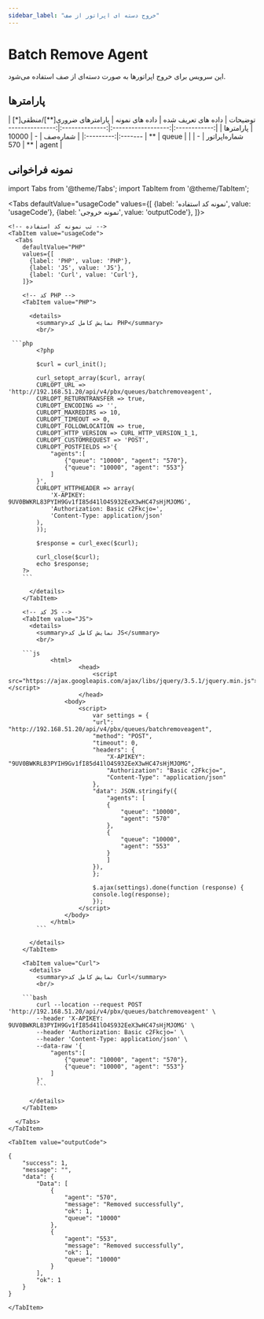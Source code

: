 ```yaml
---
sidebar_label: "خروج دسته ای اپراتور از صف"
---
```


<head>
  <title>خروج دسته ای اپراتور از صف | مستندات سیموتل </title>
</head>

# Batch Remove Agent

این سرویس برای خروج اپراتورها به صورت دسته‌ای از صف استفاده می‌شود.

## پارامتر‌ها
<div class="custom-table">
|    توضیحات   | داده های تعریف شده | داده های نمونه | پارامترهای ضروری[**]/منطقی[*] | پارامترها |
|:------------:|:------------------:|:--------------:|:----------------------:|:---------:|
|    شماره‌صف   |          -         |       10000      |           **           |   queue   |
| شماره‌اپراتور |          -         |       570      |           **           |   agent   |

</div>



## نمونه فراخوانی


<!-- -->
import Tabs from '@theme/Tabs';
import TabItem from '@theme/TabItem';

  <Tabs
    defaultValue="usageCode"
    values={[
      {label: 'نمونه کد استفاده', value: 'usageCode'},
      {label: 'نمونه خروجی', value: 'outputCode'},
    ]}>

    <!-- تب نمونه کد استفاده -->
    <TabItem value="usageCode">
      <Tabs
        defaultValue="PHP"
        values={[
          {label: 'PHP', value: 'PHP'},
          {label: 'JS', value: 'JS'},
          {label: 'Curl', value: 'Curl'},
        ]}>

        <!-- کد PHP -->
        <TabItem value="PHP">
      
          <details>
            <summary>نمایش کامل کد PHP</summary>
            <br/>

     ```php
			<?php

			$curl = curl_init();

			curl_setopt_array($curl, array(
			CURLOPT_URL => 'http://192.168.51.20/api/v4/pbx/queues/batchremoveagent',
			CURLOPT_RETURNTRANSFER => true,
			CURLOPT_ENCODING => '',
			CURLOPT_MAXREDIRS => 10,
			CURLOPT_TIMEOUT => 0,
			CURLOPT_FOLLOWLOCATION => true,
			CURLOPT_HTTP_VERSION => CURL_HTTP_VERSION_1_1,
			CURLOPT_CUSTOMREQUEST => 'POST',
			CURLOPT_POSTFIELDS =>'{
				"agents":[
					{"queue": "10000", "agent": "570"},
					{"queue": "10000", "agent": "553"}
				]
			}',
			CURLOPT_HTTPHEADER => array(
				'X-APIKEY: 9UV0BWKRL83PYIH9Gv1fI85d41lO4S932EeX3wHC47sHjMJOMG',
				'Authorization: Basic c2Fkcjo=',
				'Content-Type: application/json'
			),
			));

			$response = curl_exec($curl);

			curl_close($curl);
			echo $response;
		?>
		```

          </details>
        </TabItem>

        <!-- کد JS -->
        <TabItem value="JS">
          <details>
            <summary>نمایش کامل کد JS</summary>
            <br/>

		```js
				<html>
						<head>
							<script src="https://ajax.googleapis.com/ajax/libs/jquery/3.5.1/jquery.min.js"></script>
						</head>
					<body>
						<script>
							var settings = {
							"url": "http://192.168.51.20/api/v4/pbx/queues/batchremoveagent",
							"method": "POST",
							"timeout": 0,
							"headers": {
								"X-APIKEY": "9UV0BWKRL83PYIH9Gv1fI85d41lO4S932EeX3wHC47sHjMJOMG",
								"Authorization": "Basic c2Fkcjo=",
								"Content-Type": "application/json"
							},
							"data": JSON.stringify({
								"agents": [
								{
									"queue": "10000",
									"agent": "570"
								},
								{
									"queue": "10000",
									"agent": "553"
								}
								]
							}),
							};

							$.ajax(settings).done(function (response) {
							console.log(response);
							});
						</script>
					</body>
				</html>
			```

          </details>
        </TabItem>

        <TabItem value="Curl">
          <details>
            <summary>نمایش کامل کد Curl</summary>
            <br/>

		```bash
			curl --location --request POST 'http://192.168.51.20/api/v4/pbx/queues/batchremoveagent' \
			--header 'X-APIKEY: 9UV0BWKRL83PYIH9Gv1fI85d41lO4S932EeX3wHC47sHjMJOMG' \
			--header 'Authorization: Basic c2Fkcjo=' \
			--header 'Content-Type: application/json' \
			--data-raw '{
				"agents":[
					{"queue": "10000", "agent": "570"},
					{"queue": "10000", "agent": "553"}
				]
			}'
			```

          </details>
        </TabItem>

      </Tabs>
    </TabItem>

    <TabItem value="outputCode">

```shell
{
    "success": 1,
    "message": "",
    "data": {
        "Data": [
            {
                "agent": "570",
                "message": "Removed successfully",
                "ok": 1,
                "queue": "10000"
            },
            {
                "agent": "553",
                "message": "Removed successfully",
                "ok": 1,
                "queue": "10000"
            }
        ],
        "ok": 1
    }
}
```
    </TabItem>

  </Tabs>
